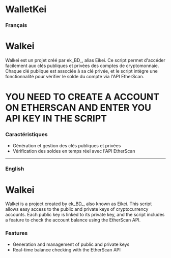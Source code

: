 # WalletKei

### Français

# Walkei

Walkei est un projet créé par ek_BD_, alias Eikei. Ce script permet d'accéder facilement aux clés publiques et privées des comptes de cryptomonnaie. Chaque clé publique est associée à sa clé privée, et le script intègre une fonctionnalité pour vérifier le solde du compte via l'API EtherScan. 

# YOU NEED TO CREATE A ACCOUNT ON ETHERSCAN AND ENTER YOU API KEY IN THE SCRIPT

### Caractéristiques

- Génération et gestion des clés publiques et privées
- Vérification des soldes en temps réel avec l'API EtherScan

---

### English

# Walkei

Walkei is a project created by ek_BD_, also known as Eikei. This script allows easy access to the public and private keys of cryptocurrency accounts. Each public key is linked to its private key, and the script includes a feature to check the account balance using the EtherScan API.

### Features

- Generation and management of public and private keys
- Real-time balance checking with the EtherScan API
